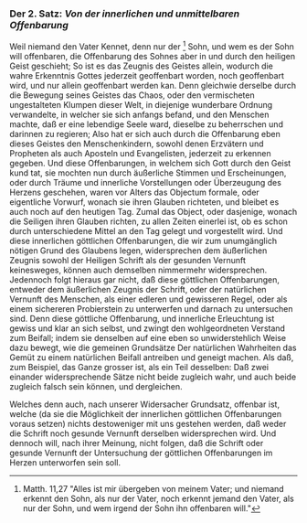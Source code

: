 <!--
OCR: content-0042.xml - content-0044.xml
Buchseite: 25 - 27
-->

[^a_pre_02-satz_01]: Matth. 11,27 "Alles ist mir übergeben von meinem Vater; und niemand erkennt den Sohn, als nur der Vater, noch erkennt jemand den Vater, als nur der Sohn, und wem irgend der Sohn ihn offenbaren will."

### Der 2. Satz: *Von der innerlichen und unmittelbaren Offenbarung*


Weil niemand den Vater Kennet, denn nur der [^a_pre_02-satz_01] 
Sohn, und wem es der Sohn will offenbaren, 
die Offenbarung des Sohnes aber in und 
durch den heiligen Geist geschieht; So ist es das 
Zeugnis des Geistes allein, wodurch die wahre Erkenntnis
Gottes jederzeit geoffenbart worden, noch 
geoffenbart wird, und nur allein geoffenbart werden
kan. Denn gleichwie derselbe durch die Bewegung
seines Geistes das Chaos, oder den vermischeten 
ungestalteten Klumpen dieser Welt, in diejenige
wunderbare Ordnung verwandelte, in welcher sie 
sich anfangs befand, und den Menschen machte, 
daß er eine lebendige Seele ward, dieselbe zu beherrschen
und darinnen zu regieren; Also hat er sich 
auch durch die Offenbarung eben dieses Geistes den 
Menschenkindern, sowohl denen Erzvätern und 
Propheten als auch Aposteln und Evangelisten, jederzeit 
zu erkennen gegeben. Und diese Offenbarungen, 
in welchem sich Gott durch den Geist kund tat,<!-- seite 26 -->
sie mochten nun durch äußerliche Stimmen 
und Erscheinungen, oder durch Träume und innerliche 
Vorstellungen oder Überzeugung des Herzens 
geschehen, waren vor Alters das Objectum formale, 
oder eigentliche Vorwurf, wonach sie ihren 
Glauben richteten, und bleibet es auch noch auf 
den heutigen Tag. Zumal das Object, oder 
dasjenige, wonach die Seiligen ihren Glauben
richten, zu allen Zeiten einerlei ist, ob
es schon durch unterschiedene Mittel an den Tag 
gelegt und vorgestellt wird. Und diese innerlichen 
göttlichen Offenbarungen, die wir zum unumgänglich
nötigen Grund des Glaubens legen, widersprechen 
dem äußerlichen Zeugnis sowohl der Heiligen
Schrift als der gesunden Vernunft keinesweges,
können auch demselben nimmermehr widersprechen. 
Jedennoch folgt hieraus gar nicht, daß diese göttlichen 
Offenbarungen, entweder dem äußerlichen
Zeugnis der Schrift, oder der natürlichen Vernunft 
des Menschen, als einer edleren und gewisseren 
Regel, oder als einem sichereren Probierstein zu unterwerfen 
und darnach zu untersuchen sind. Denn 
diese göttliche Offenbarung, und innerliche Erleuchtung 
ist gewiss und klar an sich selbst, und zwingt
den wohlgeordneten Verstand zum Beifall; indem 
sie denselben auf eine eben so unwiderstehlich Weise
dazu bewegt, wie die gemeinen Grundsätze 
Der natürlichen Wahrheiten das Gemüt zu einem 
natürlichen Beifall antreiben und geneigt machen. 
Als daß, zum Beispiel, das Ganze grosser ist, als 
ein Teil desselben: Daß zwei einander widersprechende 
Sätze nicht beide zugleich wahr, 
und auch beide zugleich falsch sein können, und 
dergleichen.<!-- seite 27 -->

Welches denn auch, nach unserer Widersacher Grundsatz,
offenbar ist, welche (da sie die Möglichkeit 
der innerlichen göttlichen Offenbarungen voraus 
setzen) nichts destoweniger mit uns gestehen werden, 
daß weder die Schrift noch gesunde Vernunft 
derselben widersprechen wird. Und dennoch 
will, nach ihrer Meinung, nicht folgen, daß die
Schrift oder gesunde Vernunft der Untersuchung 
der göttlichen Offenbarungen im Herzen unterworfen 
sein soll.
